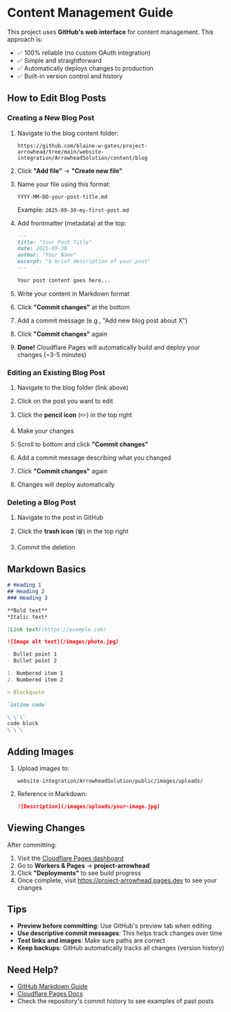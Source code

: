# Content Management Guide

This project uses **GitHub's web interface** for content management. This approach is:
- ✅ 100% reliable (no custom OAuth integration)
- ✅ Simple and straightforward
- ✅ Automatically deploys changes to production
- ✅ Built-in version control and history

## How to Edit Blog Posts

### Creating a New Blog Post

1. Navigate to the blog content folder:
   ```
   https://github.com/blaine-w-gates/project-arrowhead/tree/main/website-integration/ArrowheadSolution/content/blog
   ```

2. Click **"Add file"** → **"Create new file"**

3. Name your file using this format:
   ```
   YYYY-MM-DD-your-post-title.md
   ```
   Example: `2025-09-30-my-first-post.md`

4. Add frontmatter (metadata) at the top:
   ```markdown
   ---
   title: "Your Post Title"
   date: 2025-09-30
   author: "Your Name"
   excerpt: "A brief description of your post"
   ---
   
   Your post content goes here...
   ```

5. Write your content in Markdown format

6. Click **"Commit changes"** at the bottom

7. Add a commit message (e.g., "Add new blog post about X")

8. Click **"Commit changes"** again

9. **Done!** Cloudflare Pages will automatically build and deploy your changes (~3-5 minutes)

### Editing an Existing Blog Post

1. Navigate to the blog folder (link above)

2. Click on the post you want to edit

3. Click the **pencil icon** (✏️) in the top right

4. Make your changes

5. Scroll to bottom and click **"Commit changes"**

6. Add a commit message describing what you changed

7. Click **"Commit changes"** again

8. Changes will deploy automatically

### Deleting a Blog Post

1. Navigate to the post in GitHub

2. Click the **trash icon** (🗑️) in the top right

3. Commit the deletion

## Markdown Basics

```markdown
# Heading 1
## Heading 2
### Heading 3

**Bold text**
*Italic text*

[Link text](https://example.com)

![Image alt text](/images/photo.jpg)

- Bullet point 1
- Bullet point 2

1. Numbered item 1
2. Numbered item 2

> Blockquote

`inline code`

\`\`\`
code block
\`\`\`
```

## Adding Images

1. Upload images to:
   ```
   website-integration/ArrowheadSolution/public/images/uploads/
   ```

2. Reference in Markdown:
   ```markdown
   ![Description](/images/uploads/your-image.jpg)
   ```

## Viewing Changes

After committing:
1. Visit the [Cloudflare Pages dashboard](https://dash.cloudflare.com/)
2. Go to **Workers & Pages** → **project-arrowhead**
3. Click **"Deployments"** to see build progress
4. Once complete, visit https://project-arrowhead.pages.dev to see your changes

## Tips

- **Preview before committing**: Use GitHub's preview tab when editing
- **Use descriptive commit messages**: This helps track changes over time
- **Test links and images**: Make sure paths are correct
- **Keep backups**: GitHub automatically tracks all changes (version history)

## Need Help?

- [GitHub Markdown Guide](https://guides.github.com/features/mastering-markdown/)
- [Cloudflare Pages Docs](https://developers.cloudflare.com/pages/)
- Check the repository's commit history to see examples of past posts
